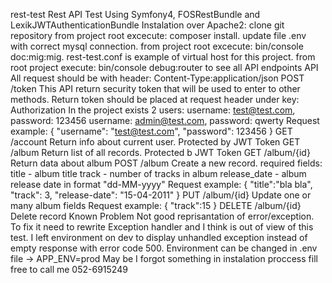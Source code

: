 rest-test
Rest API Test
Using Symfony4, FOSRestBundle and LexikJWTAuthenticationBundle
Instalation over Apache2:
clone git repository
from project root excecute: composer install.
update file .env with correct mysql connection.
from project root excecute: bin/console doc:mig:mig.
rest-test.conf is example of virtual host for this project.
from root project execute: bin/console debug:router to see all API endpoints
API
All request should be with header: Content-Type:application/json
POST /token
This API return security token that will be used to enter to other methods. Return token should be placed at request header under key: Authorization In the project exists 2 users:
username: test@test.com, password: 123456
username: admin@test.com, password: qwerty
Request example: { "username": "test@test.com", "password": 123456 }
GET /account
Return info about current user. Protected by JWT Token
GET /album Return list of all records. Protected b JWT Token
GET /album/{id}
Return data about album
POST /album
Create a new record. required fields:
title - album title
track - number of tracks in album
release_date - album release date in format "dd-MM-yyyy"
Request example:
{ "title":"bla bla", "track": 3, "release-date": "15-04-2011" }
PUT /album/{id}
Update one or many album fields
Request example:
{ "track":15 }
DELETE /album/{id}
Delete record
Known Problem
Not good reprisantation of error/exception. To fix it need to rewrite Exception handler and I think is out of view of this test. I left environment on dev to display unhandled exception instead of empty response with error code 500. Environment can be changed in .env file -> APP_ENV=prod
May be I forgot something in instalation proccess fill free to call me 052-6915249

